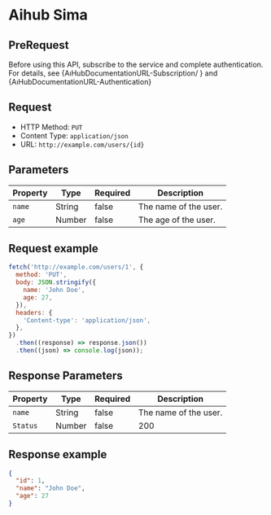 # Aihub Sima

## PreRequest
Before using this API, subscribe to the service and complete authentication. For details, see {AıHubDocumentationURL-Subscription/ } and {AıHubDocumentationURL-Authentication}


## Request

- HTTP Method: `PUT`
- Content Type: `application/json`
- URL: `http://example.com/users/{id}`

## Parameters

| Property | Type | Required | Description |
| -------- | ---- | -------- | ----------- |
| ``name`` | String | false | The name of the user. |
| ``age`` | Number | false | The age of the user. |

## Request example

``` js
fetch('http://example.com/users/1', {
  method: 'PUT',
  body: JSON.stringify({
    name: 'John Doe',
    age: 27,
  }),
  headers: {
    'Content-type': 'application/json',
  },
})
  .then((response) => response.json())
  .then((json) => console.log(json));
```

## Response Parameters

| Property | Type | Required | Description |
| -------- | ---- | -------- | ----------- |
| ``name`` | String | false | The name of the user. |
| ``Status`` | Number | false | 200 |


## Response example

``` JSON
{
  "id": 1,
  "name": "John Doe",
  "age": 27
}
```
